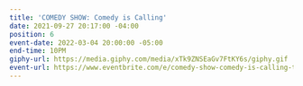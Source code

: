 ```yaml
---
title: 'COMEDY SHOW: Comedy is Calling'
date: 2021-09-27 20:17:00 -04:00
position: 6
event-date: 2022-03-04 20:00:00 -05:00
end-time: 10PM
giphy-url: https://media.giphy.com/media/xTk9ZNSEaGv7FtKY6s/giphy.gif
event-url: https://www.eventbrite.com/e/comedy-show-comedy-is-calling-tickets-275329015497
---
```


